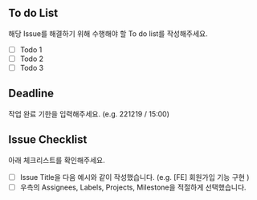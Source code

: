 ## To do List
해당 Issue를 해결하기 위해 수행해야 할 To do list를 작성해주세요.
- [ ] Todo 1
- [ ] Todo 2
- [ ] Todo 3

## Deadline
작업 완료 기한을 입력해주세요. (e.g. 221219 / 15:00)

## Issue Checklist
아래 체크리스트를 확인해주세요.
- [ ] Issue Title을 다음 예시와 같이 작성했습니다. (e.g. [FE] 회원가입 기능 구현 )
- [ ] 우측의 Assignees, Labels, Projects, Milestone을 적절하게 선택했습니다.
